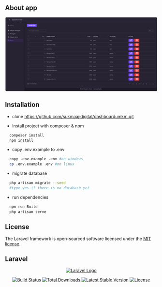 
## About app

![alt text](image-1.png)

## Installation
- clone https://github.com/sukmaajidigital/dashboardumkm.git

- Install project with composer & npm
```bash
  composer install
  npm install
```
- copy .env.example to .env
```bash
  copy .env.example .env #on windows
  cp .env.example .env #on linux
```
- migrate database
```bash
  php artisan migrate --seed
  #type yes if there is no database yet
```
- run dependencies
```bash
  npm run Build
  php artisan serve
```
## License

The Laravel framework is open-sourced software licensed under the [MIT license](https://opensource.org/licenses/MIT).

## Laravel
<p align="center"><a href="https://laravel.com" target="_blank"><img src="https://raw.githubusercontent.com/laravel/art/master/logo-lockup/5%20SVG/2%20CMYK/1%20Full%20Color/laravel-logolockup-cmyk-red.svg" width="400" alt="Laravel Logo"></a></p>

<p align="center">
<a href="https://github.com/laravel/framework/actions"><img src="https://github.com/laravel/framework/workflows/tests/badge.svg" alt="Build Status"></a>
<a href="https://packagist.org/packages/laravel/framework"><img src="https://img.shields.io/packagist/dt/laravel/framework" alt="Total Downloads"></a>
<a href="https://packagist.org/packages/laravel/framework"><img src="https://img.shields.io/packagist/v/laravel/framework" alt="Latest Stable Version"></a>
<a href="https://packagist.org/packages/laravel/framework"><img src="https://img.shields.io/packagist/l/laravel/framework" alt="License"></a>
</p>
